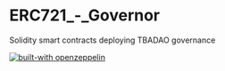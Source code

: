 # ERC721_-_Governor
Solidity smart contracts deploying TBADAO governance 

[![built-with openzeppelin](https://img.shields.io/badge/built%20with-OpenZeppelin-3677FF)](https://docs.openzeppelin.com/)
